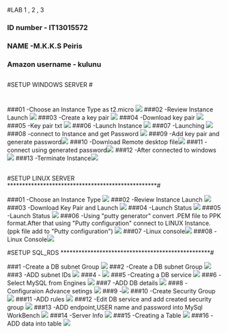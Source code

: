 #LAB 1 , 2 , 3
### ID number - IT13015572 ###
### NAME      -M.K.K.S Peiris ##
### Amazon username - kulunu
##
#SETUP WINDOWS SERVER #
#
###01 -Choose an Instance Type as t2.micro ![](http://i.imgur.com/xPqu4DH.jpg)
###02 -Review Instance Launch ![](http://i.imgur.com/aQnHMHg.jpg)
###03 -Create a key pair ![](http://i.imgur.com/zVKzRvY.jpg)
###04 -Download key pair ![](http://i.imgur.com/N8O4HXp.jpg)
###05 -Key pair txt ![](http://i.imgur.com/faMON0T.jpg)
###06 -Launch Instance ![](http://i.imgur.com/F93jxVi.jpg)
###07 -Launching ![](http://i.imgur.com/PKuV6B2.jpg)
###08 -connect to Instance and get Password ![](http://i.imgur.com/PBipE2L.jpg)
###09 -Add key pair and generate password![](http://i.imgur.com/jgfgGUm.jpg)
###10 -Download Remote desktop file![](http://i.imgur.com/vOsDb30.jpg)
###11 -connect using generated password![](http://i.imgur.com/LrudW3B.jpg)
###12 -After connected to windows![](http://i.imgur.com/ObxFZjH.jpg)
###13 -Terminate Instance![](http://i.imgur.com/wrp5bGY.jpg)

##
#SETUP LINUX SERVER  **************************************************#


###01 -Choose an Instance Type ![](http://i.imgur.com/ePuNKHU.jpg)
###02 -Review Instance Launch ![](http://i.imgur.com/BdMnsLt.jpg)
###03 -Download Key Pair and Launch ![](http://i.imgur.com/TzQCHC7.jpg)
###04 -Launch Status ![](http://i.imgur.com/mBlM1fZ.jpg)
###05 -Launch Status ![](http://i.imgur.com/7VV9k56.jpg)
###06 -Using "putty generator" convert .PEM file to PPK format.After that using "Putty configuration" connect to LINUX Instance.(ppk file add to "Putty configuration")  ![](http://i.imgur.com/a4rKcCF.jpg)
###07 -Linux console![](http://i.imgur.com/ILq7hkO.jpg)
###08 -Linux Console![](http://i.imgur.com/DMDYMzv.jpg)


#SETUP SQL_RDS  **************************************************#


###1 -Create a DB subnet Group ![](http://i.imgur.com/bQvn8Ye.jpg)
###2 -Create a DB subnet Group ![](http://i.imgur.com/piBcOA7.jpg)
###3 -ADD subnet IDs ![](http://i.imgur.com/OhYscTM.jpg)
###4 - ![](http://i.imgur.com/igjhRk4.jpg)
###5 -Creating a DB service ![](http://i.imgur.com/Ya5w4gA.jpg)
###6 -Select MySQL from Engines ![](http://i.imgur.com/Yo2C22S.jpg)
###7 -ADD DB details ![](http://i.imgur.com/HRX4KWK.jpg)
###8 -Configuraion Advance setings ![](http://i.imgur.com/1A7TmBn.jpg)
###9 -![](http://i.imgur.com/GCoDrGM.jpg)
###10 -Create Security Group ![](http://i.imgur.com/rfbcFZg.jpg) 
###11 -ADD rules ![](http://i.imgur.com/rnOySGZ.jpg)
###12 -Edit DB service and add created security group ![](http://i.imgur.com/vKBuAZ1.jpg)
###13 -ADD endpoint,USER name and password into MySql WorkBench ![](http://i.imgur.com/ulKo4Cg.jpg)
###14 -Server Info ![](http://i.imgur.com/lC7Uo8k.jpg)
###15 -Creating a Table ![](http://i.imgur.com/yaINPN9.jpg)
###16 -ADD data into table ![](http://i.imgur.com/dIHYyPM.jpg)